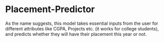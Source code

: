 # Placement-Predictor
As the name suggests, this model takes essential inputs from the user  for different attributes like CGPA, Projects etc. (it works for college students), and predicts whether they will have their placement this year or not.
